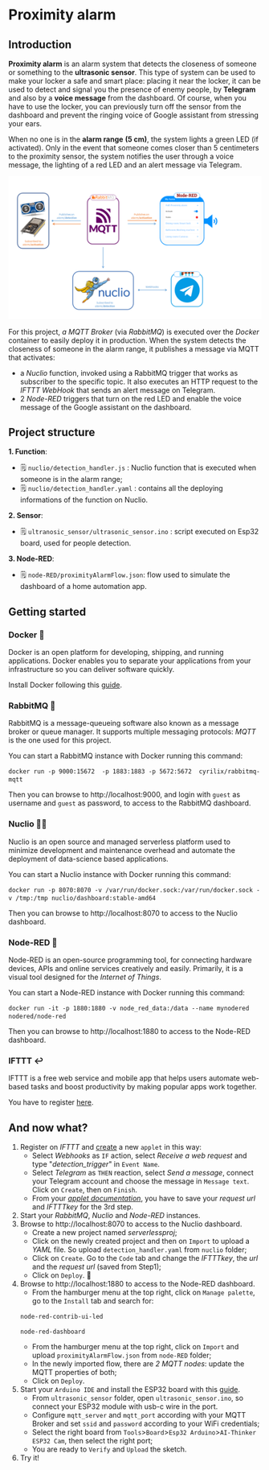 # Proximity alarm

## Introduction
**Proximity alarm** is an alarm system that detects the closeness of someone or something to the **ultrasonic sensor**. This type of system can be used to make your locker a safe and smart place: placing it near the locker, it can be used to detect and signal you the presence of enemy people, by **Telegram** and also by a **voice message** from the dashboard. Of course, when you have to use the locker, you can previously turn off the sensor from the dashboard and prevent the ringing voice of Google assistant from stressing your ears.

When no one is in the **alarm range** **(5 cm)**, the system lights a green LED (if activated). Only in the event that someone comes closer than 5 centimeters to the proximity sensor, the system notifies the user through a voice message, the lighting of a red LED and an alert message via Telegram.

![architecture](images/architecture.png)


For this project, _a MQTT Broker_ (via _RabbitMQ_) is executed over the _Docker_ container to easily deploy it in production. When the system detects the closeness of someone in the alarm range, it publishes a message via MQTT that activates:
- a _Nuclio_ function, invoked using a RabbitMQ trigger that works as subscriber to the specific topic. It also executes an HTTP request to the _IFTTT WebHook_ that sends an alert message on Telegram.
- 2 _Node-RED_ triggers that turn on the red LED and enable the voice message of the Google assistant on the dashboard. 

## Project structure
**1. Function**:
- :spiral_notepad: `nuclio/detection_handler.js` : Nuclio function that is executed when someone is in the alarm range; 
- :spiral_notepad: `nuclio/detection_handler.yaml` : contains all the deploying informations of the function on Nuclio.
  
**2. Sensor**:
- :spiral_notepad: `ultranosic_sensor/ultrasonic_sensor.ino` : script executed on Esp32 board, used for people detection.

**3. Node-RED**:
- :spiral_notepad: `node-RED/proximityAlarmFlow.json`: flow used to simulate the dashboard of a home automation app.

## Getting started
### Docker :whale2:
Docker is an open platform for developing, shipping, and running applications. Docker enables you to separate your applications from your infrastructure so you can deliver software quickly.

Install Docker following this [guide](https://docs.docker.com/get-docker/).

### RabbitMQ :rabbit:	
RabbitMQ is a message-queueing software also known as a message broker or queue manager. It supports multiple messaging protocols: _MQTT_ is the one used for this project.

You can start a RabbitMQ instance with Docker running this command:
```
docker run -p 9000:15672  -p 1883:1883 -p 5672:5672  cyrilix/rabbitmq-mqtt 
```

Then you can browse to http://localhost:9000, and login with `guest` as username and `guest` as password, to  access to the RabbitMQ dashboard.

### Nuclio :superhero_man:
Nuclio is an open source and managed serverless platform used to minimize development and maintenance overhead and automate the deployment of data-science based applications.

You can start a Nuclio instance with Docker running this command:
```
docker run -p 8070:8070 -v /var/run/docker.sock:/var/run/docker.sock -v /tmp:/tmp nuclio/dashboard:stable-amd64
```

Then you can browse to http://localhost:8070 to access to the Nuclio dashboard.

### Node-RED :bookmark:
Node-RED is an open-source programming tool, for connecting hardware devices, APIs and online services creatively and easily. Primarily, it is a visual tool designed for the _Internet of Things_.

You can start a Node-RED instance with Docker running this command:
```
docker run -it -p 1880:1880 -v node_red_data:/data --name mynodered nodered/node-red
```

Then you can browse to http://localhost:1880 to access to the Node-RED dashboard.

### IFTTT :leftwards_arrow_with_hook:
IFTTT is a free web service and mobile app that helps users automate web-based tasks and boost productivity by making popular apps work together.

You have to register [here](https://ifttt.com/join).

## And now what?

1. Register on _IFTTT_ and [create](https://ifttt.com/create) a new `applet` in this way:
   - Select _Webhooks_ as `IF` action, select _Receive a web request_ and type "_detection_trigger_" in `Event Name`.
   - Select _Telegram_ as `THEN` reaction, select _Send a message_, connect your Telegram account and choose the message in `Message text`. Click on `Create`, then on `Finish`.
   - From your [_applet documentation_](https://ifttt.com/maker_webhooks), you have to save your _request url_ and _IFTTTkey_ for the 3rd step.
2. Start your _RabbitMQ_, _Nuclio_ and _Node-RED_ instances.
3. Browse to http://localhost:8070 to access to the Nuclio dashboard.
   - Create a new project named _serverlessproj_;
   - Click on the newly created project and then on `Import` to upload a _YAML_ file. So upload `detection_handler.yaml` from `nuclio` folder;
   - Click on `Create`. Go to the `Code` tab and change the _IFTTTkey_, the _url_ and the _request url_ (saved from Step1);
   - Click on `Deploy`. :pray:
4. Browse to  http://localhost:1880 to access to the Node-RED dashboard. 
   - From the hamburger menu at the top right, click on `Manage palette`, go to the `Install` tab and search for:
   ```
   node-red-contrib-ui-led
   ```
   ```
   node-red-dashboard
   ```
   - From the hamburger menu at the top right, click on `Import` and upload `proximityAlarmFlow.json` from `node-RED` folder;
   - In the newly imported flow, there are _2 MQTT nodes_: update the MQTT properties of both;
   - Click on `Deploy`.
5. Start your `Arduino IDE` and install the ESP32 board with this [guide](https://randomnerdtutorials.com/installing-the-esp32-board-in-arduino-ide-windows-instructions/).
   - From  `ultrasonic_sensor` folder, open `ultrasonic_sensor.ino`, so connect your ESP32 module with usb-c wire in the port. 
   - Configure `mqtt_server` and `mqtt_port` according with your MQTT Broker and set `ssid` and `password` according to your WiFi credentials;
   - Select the right board from `Tools`>`Board`>`Esp32 Arduino`>`AI-Thinker ESP32 Cam`, then select the right port;
   - You are ready to `Verify` and `Upload` the sketch.
6. Try it!
   
